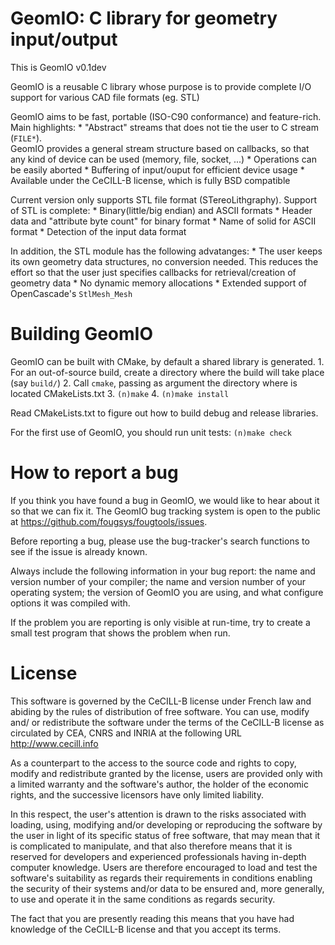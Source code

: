 GeomIO: C library for geometry input/output
===========================================

This is GeomIO v0.1dev

GeomIO is a reusable C library whose purpose is to provide complete I/O
support for various CAD file formats (eg. STL)

GeomIO aims to be fast, portable (ISO-C90 conformance) and feature-rich.
Main highlights:
    * "Abstract" streams that does not tie the user to C stream (`FILE*`).        
      GeomIO provides a general stream structure based on callbacks, so that
      any kind of device can be used (memory, file, socket, ...)
    * Operations can be easily aborted
    * Buffering of input/ouput for efficient device usage
    * Available under the CeCILL-B license, which is fully BSD compatible

Current version only supports STL file format (STereoLithgraphy). Support of
STL is complete:
    * Binary(little/big endian) and ASCII formats
    * Header data and "attribute byte count" for binary format
    * Name of solid for ASCII format
    * Detection of the input data format

In addition, the STL module has the following advatanges:
    * The user keeps its own geometry data structures, no conversion needed.
      This reduces the effort so that the user just specifies callbacks for
      retrieval/creation of geometry data
    * No dynamic memory allocations
    * Extended support of OpenCascade's `StlMesh_Mesh`


Building GeomIO
===============

GeomIO can be built with CMake, by default a shared library is generated.
    1. For an out-of-source build, create a directory where the build will take
         place (say `build/`)
    2. Call `cmake`, passing as argument the directory where is located
         CMakeLists.txt
    3. `(n)make`
    4. `(n)make install`

Read CMakeLists.txt to figure out how to build debug and release libraries.

For the first use of GeomIO, you should run unit tests:
    `(n)make check`


How to report a bug
===================

If you think you have found a bug in GeomIO, we would like to hear
about it so that we can fix it. The GeomIO bug tracking system is
open to the public at https://github.com/fougsys/fougtools/issues.

Before reporting a bug, please use the bug-tracker's search functions
to see if the issue is already known.

Always include the following information in your bug report: the name
and version number of your compiler; the name and version number of
your operating system; the version of GeomIO you are using, and
what configure options it was compiled with.

If the problem you are reporting is only visible at run-time, try to
create a small test program that shows the problem when run.


License
=======

This software is governed by the CeCILL-B license under French law and
abiding by the rules of distribution of free software.  You can  use,
modify and/ or redistribute the software under the terms of the CeCILL-B
license as circulated by CEA, CNRS and INRIA at the following URL
http://www.cecill.info

As a counterpart to the access to the source code and  rights to copy,
modify and redistribute granted by the license, users are provided only
with a limited warranty  and the software's author,  the holder of the
economic rights,  and the successive licensors  have only  limited
liability.

In this respect, the user's attention is drawn to the risks associated
with loading,  using,  modifying and/or developing or reproducing the
software by the user in light of its specific status of free software,
that may mean  that it is complicated to manipulate,  and  that  also
therefore means  that it is reserved for developers  and  experienced
professionals having in-depth computer knowledge. Users are therefore
encouraged to load and test the software's suitability as regards their
requirements in conditions enabling the security of their systems and/or
data to be ensured and,  more generally, to use and operate it in the
same conditions as regards security.

The fact that you are presently reading this means that you have had
knowledge of the CeCILL-B license and that you accept its terms.
